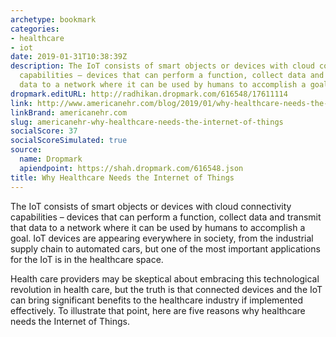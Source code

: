 ```yaml
---
archetype: bookmark
categories:
- healthcare
- iot
date: 2019-01-31T10:38:39Z
description: The IoT consists of smart objects or devices with cloud connectivity
  capabilities – devices that can perform a function, collect data and transmit that
  data to a network where it can be used by humans to accomplish a goal.
dropmark.editURL: http://radhikan.dropmark.com/616548/17611114
link: http://www.americanehr.com/blog/2019/01/why-healthcare-needs-the-internet-of-things/
linkBrand: americanehr.com
slug: americanehr-why-healthcare-needs-the-internet-of-things
socialScore: 37
socialScoreSimulated: true
source:
  name: Dropmark
  apiendpoint: https://shah.dropmark.com/616548.json
title: Why Healthcare Needs the Internet of Things
---
```

The IoT consists of smart objects or devices with cloud connectivity capabilities – devices that can perform a function, collect data and transmit that data to a network where it can be used by humans to accomplish a goal. IoT devices are appearing everywhere in society, from the industrial supply chain to automated cars, but one of the most important applications for the IoT is in the healthcare space.

Health care providers may be skeptical about embracing this technological revolution in health care, but the truth is that connected devices and the IoT can bring significant benefits to the healthcare industry if implemented effectively. To illustrate that point, here are five reasons why healthcare needs the Internet of Things.

